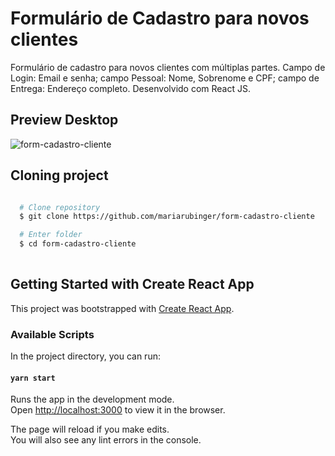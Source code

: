
# Formulário de Cadastro para novos clientes

Formulário de cadastro para novos clientes com múltiplas partes. Campo de Login: Email e senha;
campo Pessoal: Nome, Sobrenome e CPF;
campo de Entrega: Endereço completo.
Desenvolvido com React JS.


## Preview Desktop

![form-cadastro-cliente](https://user-images.githubusercontent.com/66969881/105650013-33b6c780-5eaa-11eb-97a5-64c6e6f0597f.png)


## Cloning project

```bash

  # Clone repository
  $ git clone https://github.com/mariarubinger/form-cadastro-cliente

  # Enter folder
  $ cd form-cadastro-cliente
  
  ```

## Getting Started with Create React App

This project was bootstrapped with [Create React App](https://github.com/facebook/create-react-app).

### Available Scripts

In the project directory, you can run:

#### `yarn start`

Runs the app in the development mode.\
Open [http://localhost:3000](http://localhost:3000) to view it in the browser.

The page will reload if you make edits.\
You will also see any lint errors in the console.
